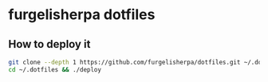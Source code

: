 # furgelisherpa dotfiles

## How to deploy it
``` bash
git clone --depth 1 https://github.com/furgelisherpa/dotfiles.git ~/.dotfiles
cd ~/.dotfiles && ./deploy
```
